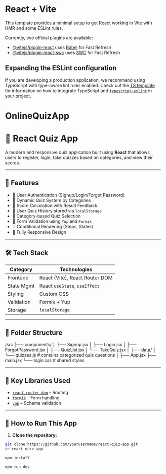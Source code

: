 # React + Vite

This template provides a minimal setup to get React working in Vite with HMR and some ESLint rules.

Currently, two official plugins are available:

- [@vitejs/plugin-react](https://github.com/vitejs/vite-plugin-react/blob/main/packages/plugin-react) uses [Babel](https://babeljs.io/) for Fast Refresh
- [@vitejs/plugin-react-swc](https://github.com/vitejs/vite-plugin-react/blob/main/packages/plugin-react-swc) uses [SWC](https://swc.rs/) for Fast Refresh

## Expanding the ESLint configuration

If you are developing a production application, we recommend using TypeScript with type-aware lint rules enabled. Check out the [TS template](https://github.com/vitejs/vite/tree/main/packages/create-vite/template-react-ts) for information on how to integrate TypeScript and [`typescript-eslint`](https://typescript-eslint.io) in your project.
# OnlineQuizApp

# 🧠 React Quiz App

A modern and responsive quiz application built using **React** that allows users to register, login, take quizzes based on categories, and view their scores.

---

## 🚀 Features

- 👤 User Authentication (Signup/Login/Forgot Password)
- 📝 Dynamic Quiz System by Categories
- 🧠 Score Calculation with Result Feedback
- 💾 User Quiz History stored via `localStorage`
- 📂 Category-based Quiz Selection
- 🔐 Form Validation using `Yup` and `Formik`
- 💡 Conditional Rendering (Steps, States)
- 📱 Fully Responsive Design

---

## 🛠️ Tech Stack

| Category     | Technologies                     |
|--------------|----------------------------------|
| Frontend     | React (Vite), React Router DOM   |
| State Mgmt   | React `useState`, `useEffect`    |
| Styling      | Custom CSS                       |
| Validation   | Formik + Yup                     |
| Storage      | `localStorage`                   |

---

## 📁 Folder Structure
/src
├── components/
│ ├── Signup.jsx
│ ├── Login.jsx
│ ├── ForgotPassword.jsx
│ ├── QuizList.jsx
│ └── TakeQuiz.jsx
│
├── data/
│ └── quizzes.js # contains categorized quiz questions
│
├── App.jsx
├── main.jsx
└── login.css # shared styles



---

## 🧩 Key Libraries Used

- [`react-router-dom`](https://reactrouter.com/) – Routing
- [`formik`](https://formik.org/) – Form handling
- [`yup`](https://github.com/jquense/yup) – Schema validation

---

## 🧪 How to Run This App

1. **Clone the repository:**

```bash
git clone https://github.com/yourusername/react-quiz-app.git
cd react-quiz-app

npm install

npm run dev


